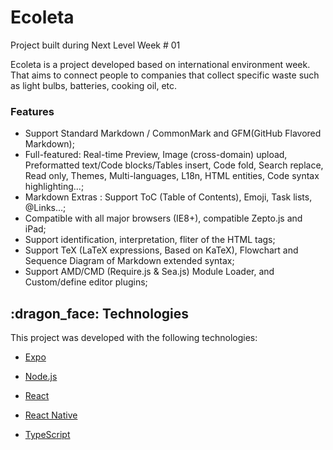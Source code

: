 # Ecoleta



Project built during Next Level Week # 01

Ecoleta is a project developed based on international environment week.
That aims to connect people to companies that collect specific waste such as light bulbs, batteries, cooking oil, etc.




### Features

- Support Standard Markdown / CommonMark and GFM(GitHub Flavored Markdown);
- Full-featured: Real-time Preview, Image (cross-domain) upload, Preformatted text/Code blocks/Tables insert, Code fold, Search replace, Read only, Themes, Multi-languages, L18n, HTML entities, Code syntax highlighting...;
- Markdown Extras : Support ToC (Table of Contents), Emoji, Task lists, @Links...;
- Compatible with all major browsers (IE8+), compatible Zepto.js and iPad;
- Support identification, interpretation, fliter of the HTML tags;
- Support TeX (LaTeX expressions, Based on KaTeX), Flowchart and Sequence Diagram of Markdown extended syntax;
- Support AMD/CMD (Require.js & Sea.js) Module Loader, and Custom/define editor plugins;


<h2>:dragon_face:
 Technologies </h2>

This project was developed with the following technologies:

- [Expo](https://pages.github.com/)

- [Node.js](https://nodejs.org/en/)

- [React](https://reactjs.org/)

- [React Native](https://reactnative.dev/)

- [TypeScript](https://www.typescriptlang.org/)
